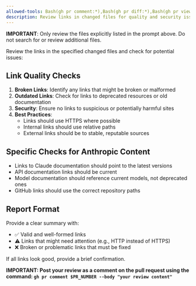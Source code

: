 ```yaml
---
allowed-tools: Bash(gh pr comment:*),Bash(gh pr diff:*),Bash(gh pr view:*)
description: Review links in changed files for quality and security issues
---
```


**IMPORTANT**: Only review the files explicitly listed in the prompt above. Do not search for or review additional files.

Review the links in the specified changed files and check for potential issues:

## Link Quality Checks
1. **Broken Links**: Identify any links that might be broken or malformed
2. **Outdated Links**: Check for links to deprecated resources or old documentation
3. **Security**: Ensure no links to suspicious or potentially harmful sites
4. **Best Practices**: 
   - Links should use HTTPS where possible
   - Internal links should use relative paths
   - External links should be to stable, reputable sources

## Specific Checks for Anthropic Content
- Links to Claude documentation should point to the latest versions
- API documentation links should be current
- Model documentation should reference current models, not deprecated ones
- GitHub links should use the correct repository paths

## Report Format
Provide a clear summary with:
- ✅ Valid and well-formed links
- ⚠️ Links that might need attention (e.g., HTTP instead of HTTPS)
- ❌ Broken or problematic links that must be fixed

If all links look good, provide a brief confirmation.

**IMPORTANT: Post your review as a comment on the pull request using the command: `gh pr comment $PR_NUMBER --body "your review content"`**